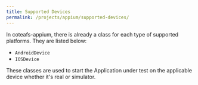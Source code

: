 ```yaml
---
title: Supported Devices
permalink: /projects/appium/supported-devices/
---
```


In coteafs-appium, there is already a class for each type of supported platforms. They are listed below:

- `AndroidDevice`
- `IOSDevice`

These classes are used to start the Application under test on the applicable device whether it's real or simulator.
